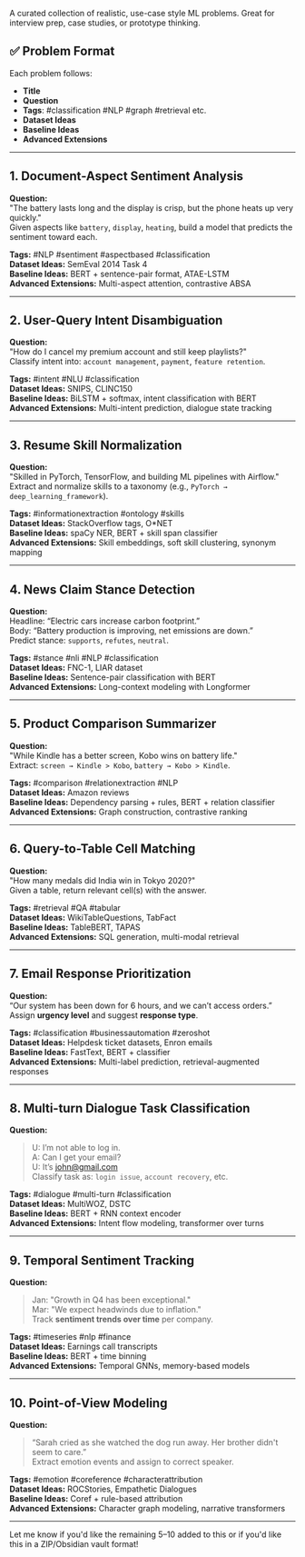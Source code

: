 
A curated collection of realistic, use-case style ML problems. Great for interview prep, case studies, or prototype thinking.

## ✅ Problem Format
Each problem follows:

- **Title**
- **Question**
- **Tags**: #classification #NLP #graph #retrieval etc.
- **Dataset Ideas**
- **Baseline Ideas**
- **Advanced Extensions**

---

## 1. Document-Aspect Sentiment Analysis
**Question:**  
"The battery lasts long and the display is crisp, but the phone heats up very quickly."  
Given aspects like `battery`, `display`, `heating`, build a model that predicts the sentiment toward each.

**Tags:** #NLP #sentiment #aspectbased #classification  
**Dataset Ideas:** SemEval 2014 Task 4  
**Baseline Ideas:** BERT + sentence-pair format, ATAE-LSTM  
**Advanced Extensions:** Multi-aspect attention, contrastive ABSA

---

## 2. User-Query Intent Disambiguation
**Question:**  
"How do I cancel my premium account and still keep playlists?"  
Classify intent into: `account management`, `payment`, `feature retention`.

**Tags:** #intent #NLU #classification  
**Dataset Ideas:** SNIPS, CLINC150  
**Baseline Ideas:** BiLSTM + softmax, intent classification with BERT  
**Advanced Extensions:** Multi-intent prediction, dialogue state tracking

---

## 3. Resume Skill Normalization
**Question:**  
"Skilled in PyTorch, TensorFlow, and building ML pipelines with Airflow."  
Extract and normalize skills to a taxonomy (e.g., `PyTorch → deep_learning_framework`).

**Tags:** #informationextraction #ontology #skills  
**Dataset Ideas:** StackOverflow tags, O*NET  
**Baseline Ideas:** spaCy NER, BERT + skill span classifier  
**Advanced Extensions:** Skill embeddings, soft skill clustering, synonym mapping

---

## 4. News Claim Stance Detection
**Question:**  
Headline: “Electric cars increase carbon footprint.”  
Body: “Battery production is improving, net emissions are down.”  
Predict stance: `supports`, `refutes`, `neutral`.

**Tags:** #stance #nli #NLP #classification  
**Dataset Ideas:** FNC-1, LIAR dataset  
**Baseline Ideas:** Sentence-pair classification with BERT  
**Advanced Extensions:** Long-context modeling with Longformer

---

## 5. Product Comparison Summarizer
**Question:**  
"While Kindle has a better screen, Kobo wins on battery life."  
Extract: `screen → Kindle > Kobo`, `battery → Kobo > Kindle`.

**Tags:** #comparison #relationextraction #NLP  
**Dataset Ideas:** Amazon reviews  
**Baseline Ideas:** Dependency parsing + rules, BERT + relation classifier  
**Advanced Extensions:** Graph construction, contrastive ranking

---

## 6. Query-to-Table Cell Matching
**Question:**  
"How many medals did India win in Tokyo 2020?"  
Given a table, return relevant cell(s) with the answer.

**Tags:** #retrieval #QA #tabular  
**Dataset Ideas:** WikiTableQuestions, TabFact  
**Baseline Ideas:** TableBERT, TAPAS  
**Advanced Extensions:** SQL generation, multi-modal retrieval

---

## 7. Email Response Prioritization
**Question:**  
“Our system has been down for 6 hours, and we can’t access orders.”  
Assign **urgency level** and suggest **response type**.

**Tags:** #classification #businessautomation #zeroshot  
**Dataset Ideas:** Helpdesk ticket datasets, Enron emails  
**Baseline Ideas:** FastText, BERT + classifier  
**Advanced Extensions:** Multi-label prediction, retrieval-augmented responses

---

## 8. Multi-turn Dialogue Task Classification
**Question:**  
> U: I’m not able to log in.  
> A: Can I get your email?  
> U: It’s john@gmail.com  
Classify task as: `login issue`, `account recovery`, etc.

**Tags:** #dialogue #multi-turn #classification  
**Dataset Ideas:** MultiWOZ, DSTC  
**Baseline Ideas:** BERT + RNN context encoder  
**Advanced Extensions:** Intent flow modeling, transformer over turns

---

## 9. Temporal Sentiment Tracking
**Question:**  
> Jan: "Growth in Q4 has been exceptional."  
> Mar: "We expect headwinds due to inflation."  
Track **sentiment trends over time** per company.

**Tags:** #timeseries #nlp #finance  
**Dataset Ideas:** Earnings call transcripts  
**Baseline Ideas:** BERT + time binning  
**Advanced Extensions:** Temporal GNNs, memory-based models

---

## 10. Point-of-View Modeling
**Question:**  
> “Sarah cried as she watched the dog run away. Her brother didn't seem to care.”  
Extract emotion events and assign to correct speaker.

**Tags:** #emotion #coreference #characterattribution  
**Dataset Ideas:** ROCStories, Empathetic Dialogues  
**Baseline Ideas:** Coref + rule-based attribution  
**Advanced Extensions:** Character graph modeling, narrative transformers

---

Let me know if you'd like the remaining 5–10 added to this or if you'd like this in a ZIP/Obsidian vault format!
